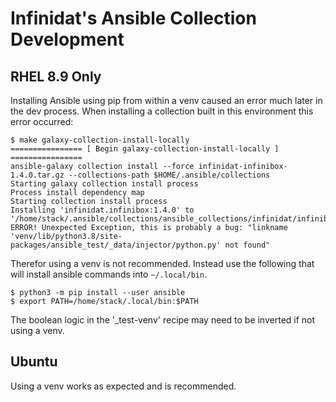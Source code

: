 # Infinidat's Ansible Collection Development

## RHEL 8.9 Only
Installing Ansible using pip from within a venv caused an error much later in the dev process.  When installing a collection built in this environment this error occurred:
```
$ make galaxy-collection-install-locally
================ [ Begin galaxy-collection-install-locally ] ================
ansible-galaxy collection install --force infinidat-infinibox-1.4.0.tar.gz --collections-path $HOME/.ansible/collections
Starting galaxy collection install process
Process install dependency map
Starting collection install process
Installing 'infinidat.infinibox:1.4.0' to '/home/stack/.ansible/collections/ansible_collections/infinidat/infinibox'
ERROR! Unexpected Exception, this is probably a bug: "linkname 'venv/lib/python3.8/site-packages/ansible_test/_data/injector/python.py' not found"
```

Therefor using a venv is not recommended.  Instead use the following that will install ansible commands into `~/.local/bin`.
```
$ python3 -m pip install --user ansible
$ export PATH=/home/stack/.local/bin:$PATH
```
The boolean logic in the '_test-venv' recipe may need to be inverted if not using a venv.

## Ubuntu
Using a venv works as expected and is recommended.

